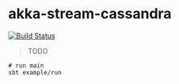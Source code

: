 # akka-stream-cassandra

[![Build Status][ci-image]][ci-url]

[ci-image]: https://travis-ci.org/niqdev/akka-stream-cassandra.svg?branch=master
[ci-url]: https://travis-ci.org/niqdev/akka-stream-cassandra

> TODO

```
# run main
sbt example/run
```
